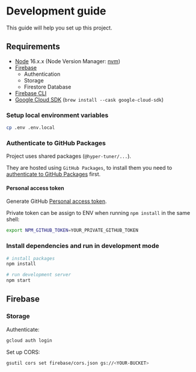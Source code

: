 # Development guide

This guide will help you set up this project.

## Requirements

- [Node](https://nodejs.org/) 16.x.x (Node Version Manager: [nvm](https://github.com/nvm-sh/nvm))
- [Firebase](https://console.firebase.google.com/)
  - Authentication
  - Storage
  - Firestore Database
- [Firebase CLI](https://firebase.google.com/docs/cli)
- [Google Cloud SDK](https://cloud.google.com/sdk/docs/install) (`brew install --cask google-cloud-sdk`)

### Setup local environment variables

```bash
cp .env .env.local
```

### Authenticate to GitHub Packages

Project uses shared packages (`@hyper-tuner/...`).

They are hosted using `GitHub Packages`, to install them you need to [authenticate to GitHub Packages](https://docs.github.com/en/packages/working-with-a-github-packages-registry/working-with-the-npm-registry#authenticating-to-github-packages) first.

#### Personal access token

Generate GitHub [Personal access token](https://github.com/settings/tokens).

Private token can be assign to ENV when running `npm install` in the same shell:

```bash
export NPM_GITHUB_TOKEN=YOUR_PRIVATE_GITHUB_TOKEN
```

### Install dependencies and run in development mode

```bash
# install packages
npm install

# run development server
npm start
```

## Firebase

### Storage

Authenticate:

```bash
gcloud auth login
```

Set up CORS:

```bash
gsutil cors set firebase/cors.json gs://<YOUR-BUCKET>
```
